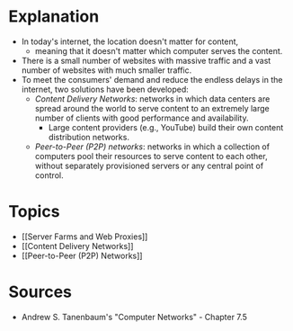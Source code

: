 # Explanation
- In today's internet, the location doesn't matter for content,
	- meaning that it doesn't matter which computer serves the content.
- There is a small number of websites with massive traffic and a vast number of websites with much smaller traffic.
- To meet the consumers' demand and reduce the endless delays in the internet, two solutions have been developed:
	- *Content Delivery Networks*: networks in which data centers are spread around the world to serve content to an extremely large number of clients with good performance and availability.
		- Large content providers (e.g., YouTube) build their own content distribution networks.
	- *Peer-to-Peer (P2P) networks*: networks in which a collection of computers pool their resources to serve content to each other, without separately provisioned servers or any central point of control.

# Topics
- [[Server Farms and Web Proxies]]
- [[Content Delivery Networks]]
- [[Peer-to-Peer (P2P) Networks]]

# Sources
- Andrew S. Tanenbaum's "Computer Networks" - Chapter 7.5
